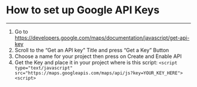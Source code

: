 # How to set up Google API Keys

<hr>
 
<ol>
  <li>Go to <a href="https://developers.google.com/maps/documentation/javascript/get-api-key">https://developers.google.com/maps/documentation/javascript/get-api-key</a>
  </li>
  <li>Scroll to the “Get an API key” Title and press “Get a Key” Button</li>
  <li>Choose a name for your project then press on Create and Enable API</li>
  <li>Get the Key and place it in your project where is this script:
    <code class="highlighter-rouge">&lt;script type="text/javascript" src="https://maps.googleapis.com/maps/api/js?key=YOUR_KEY_HERE"&gt;&lt;script&gt;</code>
  </li>
</ol>
